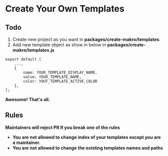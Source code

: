 # Create Your Own Templates

## Todo

1. Create new project as you want in **packages/create-makro/templates**.
2. Add new template object as show in below in **packages/create-makro/templates.js**
```
export default [
    ...,
	{ 
        name: YOUR_TEMPLATE_DISPLAY_NAME, 
        value: YOUR_TEMPLATE_NAME, 
        color: YOUT_TEMPLATE_ACTIVE_COLOR
    },
];
```
**Awesome! That's all.**

## Rules

**Maintainers will reject PR If you break one of the rules**
- **You are not allowed to change index of your templates except you are a maintainer.**
- **You are not allowed to change the existing templates names and paths**

